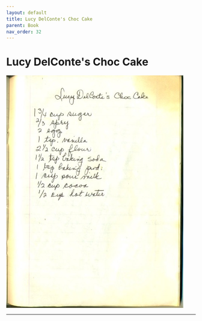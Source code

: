 ```yaml
---
layout: default
title: Lucy DelConte's Choc Cake
parent: Book
nav_order: 32
---
```


# Lucy DelConte's Choc Cake
![Lucy DelConte's Choc Cake](/recipe-images/pages/page-32.jpg)

---
